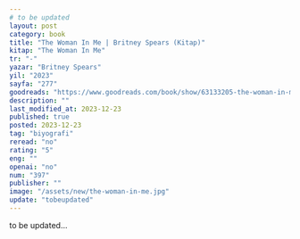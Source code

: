 ```yaml
---
# to be updated
layout: post
category: book
title: "The Woman In Me | Britney Spears (Kitap)"
kitap: "The Woman In Me"
tr: "-"
yazar: "Britney Spears"
yil: "2023"
sayfa: "277"
goodreads: "https://www.goodreads.com/book/show/63133205-the-woman-in-me"
description: ""
last_modified_at: 2023-12-23
published: true
posted: 2023-12-23
tag: "biyografi"
reread: "no"
rating: "5"
eng: ""
openai: "no"
num: "397"
publisher: ""
image: "/assets/new/the-woman-in-me.jpg"
update: "tobeupdated"
---
```


to be updated...

